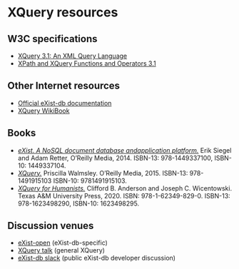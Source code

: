 # XQuery resources

## W3C specifications

* [XQuery 3.1: An XML Query Language](https://www.w3.org/TR/xquery-31/)
* [XPath and XQuery Functions and Operators 3.1](https://www.w3.org/TR/xpath-functions-31/)

## Other Internet resources
* [Official eXist-db documentation](https://exist-db.org/exist/apps/doc/)
* [XQuery WikiBook](https://en.wikibooks.org/wiki/XQuery)

## Books

* [*eXist. A NoSQL document database andapplication platform.*](http://shop.oreilly.com/product/0636920026525.do) Erik Siegel and Adam Retter, O’Reilly Media, 2014. ISBN-13: 978-1449337100,
ISBN-10: 1449337104.
* [*XQuery.*](http://shop.oreilly.com/product/0636920035589.do) Priscilla Walmsley. O’Reilly Media, 2015. ISBN-13: 978-1491915103 ISBN-10: 9781491915103. 
* [*XQuery for Humanists.*](https://www.tamupress.com/book/9781623498290/xquery-for-humanists/) Clifford B. Anderson and Joseph C. Wicentowski. Texas A&amp;M University Press, 2020. ISBN: 978-1-62349-829-0. ISBN-13: 978-1623498290, ISBN-10: 1623498295.


## Discussion venues

* [eXist-open](https://sourceforge.net/projects/exist/lists/exist-open) (eXist-db-specific)
* [XQuery talk](http://x-query.com/mailman/listinfo/talk) (general XQuery)
* [eXist-db slack](https://exist-db.slack.com/) (public eXist-db developer discussion)

